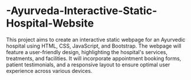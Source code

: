 # -Ayurveda-Interactive-Static-Hospital-Website
This project aims to create an interactive static webpage for an Ayurvedic hospital using HTML, CSS, JavaScript, and Bootstrap. 
The webpage will feature a user-friendly design, highlighting the hospital's services, treatments, and facilities. It will incorporate appointment booking forms, patient testimonials, and a responsive layout to ensure optimal user experience across various devices.
